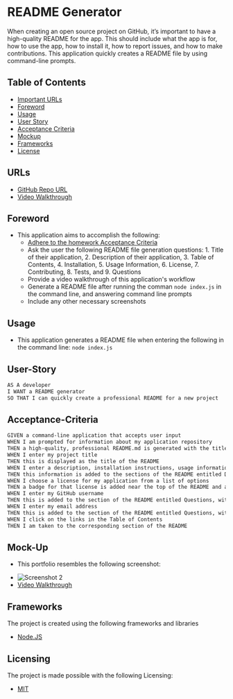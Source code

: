 # README Generator
When creating an open source project on GitHub, it’s important to have a high-quality README for the app. This should include what the app is for, how to use the app, how to install it, how to report issues, and how to make contributions. This application quickly creates a README file by using command-line prompts.

## Table of Contents
- [Important URLs](#urls)
- [Foreword](#foreword)
- [Usage](#usage)
- [User Story](#user-story)
- [Acceptance Criteria](#acceptance-criteria)
- [Mockup](#mock-up)
- [Frameworks](#frameworks)
- [License](#Licensing)

## URLs
- [GitHub Repo URL](https://github.com/candracodes/readme-generator)
- [Video Walkthrough](#)

## Foreword

- This application aims to accomplish the following:
  - [Adhere to the homework Acceptance Criteria](./assets/_guide/README.md)
  - Ask the user the following README file generation questions: 1. Title of their application, 2. Description of their application, 3. Table of Contents, 4. Installation, 5. Usage Information, 6. License, 7. Contributing, 8. Tests, and 9. Questions
  - Provide a video walkthrough of this application's workflow
  - Generate a README file after running the comman `node index.js` in the command line, and answering command line prompts
  - Include any other necessary screenshots

## Usage

- This application generates a README file when entering the following in the command line: `node index.js`

## User-Story

```md
AS A developer
I WANT a README generator
SO THAT I can quickly create a professional README for a new project
```

## Acceptance-Criteria

```md
GIVEN a command-line application that accepts user input
WHEN I am prompted for information about my application repository
THEN a high-quality, professional README.md is generated with the title of my project and sections entitled Description, Table of Contents, Installation, Usage, License, Contributing, Tests, and Questions
WHEN I enter my project title
THEN this is displayed as the title of the README
WHEN I enter a description, installation instructions, usage information, contribution guidelines, and test instructions
THEN this information is added to the sections of the README entitled Description, Installation, Usage, Contributing, and Tests
WHEN I choose a license for my application from a list of options
THEN a badge for that license is added near the top of the README and a notice is added to the section of the README entitled License that explains which license the application is covered under
WHEN I enter my GitHub username
THEN this is added to the section of the README entitled Questions, with a link to my GitHub profile
WHEN I enter my email address
THEN this is added to the section of the README entitled Questions, with instructions on how to reach me with additional questions
WHEN I click on the links in the Table of Contents
THEN I am taken to the corresponding section of the README
```

## Mock-Up

* This portfolio resembles the following screenshot:

- ![Screenshot 2](#)
- [Video Walkthrough](#)

## Frameworks

The project is created using the following frameworks and libraries

- [Node.JS](https://nodejs.org/en/)

## Licensing
The project is made possible with the following Licensing:
- [MIT](license.txt)

